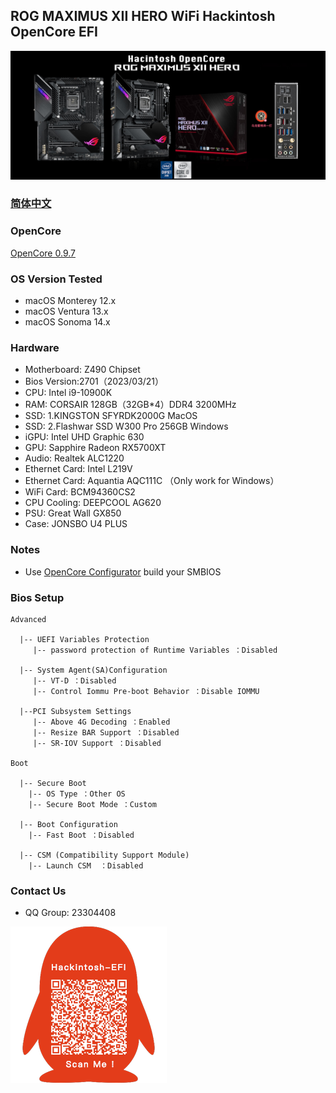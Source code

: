 ## ROG MAXIMUS XII HERO WiFi Hackintosh OpenCore EFI

![image](ScreenShot/Motherboard.jpg)

### [简体中文](README.zh_CN.md)

### OpenCore

[OpenCore 0.9.7](https://github.com/acidanthera/OpenCorePkg)

### OS Version Tested

- macOS Monterey 12.x
- macOS Ventura  13.x
- macOS Sonoma   14.x 

### Hardware

- Motherboard:  Z490 Chipset
- Bios Version:2701（2023/03/21）
- CPU: Intel i9-10900K
- RAM: CORSAIR 128GB（32GB*4）DDR4 3200MHz
- SSD: 1.KINGSTON SFYRDK2000G MacOS
- SSD: 2.Flashwar SSD W300 Pro 256GB Windows
- iGPU: Intel UHD Graphic 630
- GPU: Sapphire Radeon RX5700XT
- Audio: Realtek ALC1220
- Ethernet Card: Intel L219V
- Ethernet Card: Aquantia AQC111C （Only work for Windows）
- WiFi Card: BCM94360CS2
- CPU Cooling: DEEPCOOL AG620
- PSU: Great Wall GX850 
- Case: JONSBO U4 PLUS

### Notes

 - Use [OpenCore Configurator](https://mackie100projects.altervista.org/opencore-configurator/) build your SMBIOS

### Bios Setup

```
Advanced

  |-- UEFI Variables Protection
     |-- password protection of Runtime Variables ：Disabled
     
  |-- System Agent(SA)Configuration
     |-- VT-D ：Disabled
     |-- Control Iommu Pre-boot Behavior ：Disable IOMMU
	   
  |--PCI Subsystem Settings
     |-- Above 4G Decoding ：Enabled
     |-- Resize BAR Support ：Disabled
     |-- SR-IOV Support ：Disabled
   
Boot

  |-- Secure Boot
    |-- OS Type ：Other OS
    |-- Secure Boot Mode ：Custom
      
  |-- Boot Configuration
    |-- Fast Boot ：Disabled
      
  |-- CSM (Compatibility Support Module)
    |-- Launch CSM  ：Disabled
```


### Contact Us

 - QQ Group: 23304408

![image](ScreenShot/QRCode.png)